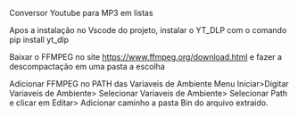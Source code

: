 Conversor Youtube para MP3 em listas

Apos a instalação no Vscode do projeto, instalar o YT_DLP com o comando pip install yt_dlp  

Baixar o FFMPEG no site https://www.ffmpeg.org/download.html e fazer a descompactação em uma pasta a escolha

Adicionar FFMPEG no PATH das Variaveis de Ambiente 
  Menu Iniciar>Digitar Variaveis de Ambiente> Selecionar Variaveis de Ambiente> Selecionar Path e clicar em Editar> Adicionar caminho a pasta Bin do arquivo extraido.
